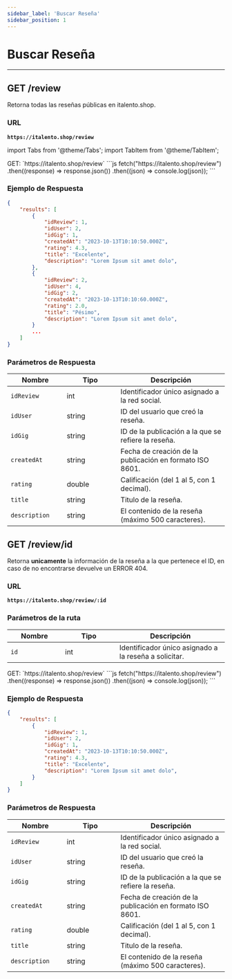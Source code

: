 ```yaml
---
sidebar_label: 'Buscar Reseña'
sidebar_position: 1
---
```


# Buscar Reseña

---

## GET /review

Retorna todas las reseñas públicas en italento.shop.

### URL

**`https://italento.shop/review`**

import Tabs from '@theme/Tabs';
import TabItem from '@theme/TabItem';

<Tabs>
  <TabItem value="postman" label="Postman" default>
    GET:  `https://italento.shop/review`
  </TabItem>
  <TabItem value="code" label="JS">
    ```js
fetch("https://italento.shop/review")
  .then((response) => response.json())
  .then((json) => console.log(json));
```
  </TabItem>
</Tabs>

### Ejemplo de Respuesta

```json
{
    "results": [
        {
            "idReview": 1,
            "idUser": 2,
            "idGig": 1,
            "createdAt": "2023-10-13T10:10:50.000Z",
            "rating": 4.3,
            "title": "Excelente",
            "description": "Lorem Ipsum sit amet dolo",
        },
        {
            "idReview": 2,
            "idUser": 4,
            "idGig": 2,
            "createdAt": "2023-10-13T10:10:60.000Z",
            "rating": 2.0,
            "title": "Pésimo",
            "description": "Lorem Ipsum sit amet dolo",
        }
        ...
    ]
}
```

### Parámetros de Respuesta

<table>
  <thead>
    <tr>
      <th width="20%">Nombre</th>
      <th width="20%">Tipo</th>
      <th width="40%">Descripción</th>
    </tr>
  </thead>
  <tbody>
    <tr>
      <td><code>idReview</code></td>
      <td>int</td>
      <td>Identificador único asignado a la red social.</td>
    </tr>
    <tr>
      <td><code>idUser</code></td>
      <td>string</td>
      <td>ID del usuario que creó la reseña.</td>
    </tr>
    <tr>
      <td><code>idGig</code></td>
      <td>string</td>
      <td>ID de la publicación a la que se refiere la reseña.</td>
    </tr>
    <tr>
      <td><code>createdAt</code></td>
      <td>string</td>
      <td>Fecha de creación de la publicación en formato ISO 8601.</td>
    </tr>
    <tr>
      <td><code>rating</code></td>
      <td>double</td>
      <td>Calificación (del 1 al 5, con 1 decimal).</td>
    </tr>
    <tr>
      <td><code>title</code></td>
      <td>string</td>
      <td>Titulo de la reseña.</td>
    </tr>
    <tr>
      <td><code>description</code></td>
      <td>string</td>
      <td>El contenido de la reseña (máximo 500 caracteres).</td>
    </tr>
  </tbody>
</table>

## GET /review/id

Retorna **unicamente** la información de la reseña a la que pertenece el ID, en caso de no encontrarse devuelve un ERROR 404.

### URL

**`https://italento.shop/review/:id`**

### Parámetros de la ruta

<table>
  <thead>
    <tr>
      <th width="20%">Nombre</th>
      <th width="20%">Tipo</th>
      <th width="40%">Descripción</th>
    </tr>
  </thead>
  <tbody>
    <tr>
      <td><code>id</code></td>
      <td>int</td>
      <td>Identificador único asignado a la reseña a solicitar.</td>
    </tr>
  </tbody>
</table>

<Tabs>
  <TabItem value="postman" label="Postman" default>
    GET:  `https://italento.shop/review`
  </TabItem>
  <TabItem value="code" label="JS">
    ```js
fetch("https://italento.shop/review")
  .then((response) => response.json())
  .then((json) => console.log(json));
```
  </TabItem>
</Tabs>

### Ejemplo de Respuesta

```json
{
    "results": [
        {
            "idReview": 1,
            "idUser": 2,
            "idGig": 1,
            "createdAt": "2023-10-13T10:10:50.000Z",
            "rating": 4.3,
            "title": "Excelente",
            "description": "Lorem Ipsum sit amet dolo",
        }
    ]
}
```

### Parámetros de Respuesta

<table>
  <thead>
    <tr>
      <th width="20%">Nombre</th>
      <th width="20%">Tipo</th>
      <th width="40%">Descripción</th>
    </tr>
  </thead>
  <tbody>
    <tr>
      <td><code>idReview</code></td>
      <td>int</td>
      <td>Identificador único asignado a la red social.</td>
    </tr>
    <tr>
      <td><code>idUser</code></td>
      <td>string</td>
      <td>ID del usuario que creó la reseña.</td>
    </tr>
    <tr>
      <td><code>idGig</code></td>
      <td>string</td>
      <td>ID de la publicación a la que se refiere la reseña.</td>
    </tr>
    <tr>
      <td><code>createdAt</code></td>
      <td>string</td>
      <td>Fecha de creación de la publicación en formato ISO 8601.</td>
    </tr>
    <tr>
      <td><code>rating</code></td>
      <td>double</td>
      <td>Calificación (del 1 al 5, con 1 decimal).</td>
    </tr>
    <tr>
      <td><code>title</code></td>
      <td>string</td>
      <td>Titulo de la reseña.</td>
    </tr>
    <tr>
      <td><code>description</code></td>
      <td>string</td>
      <td>El contenido de la reseña (máximo 500 caracteres).</td>
    </tr>
  </tbody>
</table>